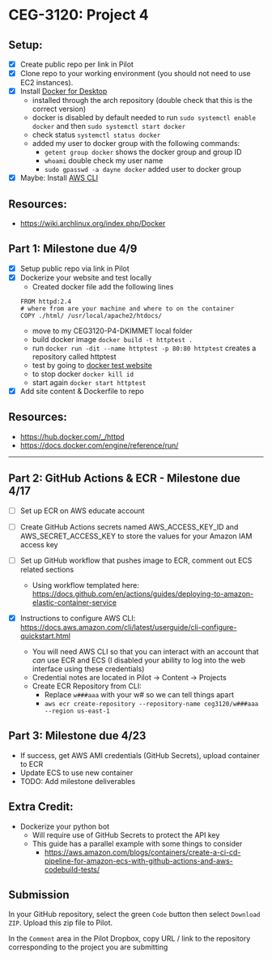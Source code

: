 # CEG-3120: Project 4

## Setup:

- [x] Create public repo per link in Pilot
- [x] Clone repo to your working environment (you should not need to use EC2 instances).
- [x] Install [Docker for Desktop](https://www.docker.com/products/docker-desktop)
  - installed through the arch repository (double check that this is the correct version)
  - docker is disabled by default needed to run `sudo systemctl enable docker` and then `sudo systemctl start docker`
  - check status `systemctl status docker`
  - added my user to docker group with the following commands:
    - `getent group docker` shows the docker group and group ID
    - `whoami` double check my user name
    - `sudo gpasswd -a dayne docker` added user to docker group
- [x] Maybe: Install [AWS CLI](https://aws.amazon.com/cli/)

## Resources:

- https://wiki.archlinux.org/index.php/Docker

## Part 1: Milestone due 4/9

- [x] Setup public repo via link in Pilot
- [x] Dockerize your website and test locally
  - Created docker file add the following lines
  ```
  FROM httpd:2.4
  # where from are your machine and where to on the container
  COPY ./html/ /usr/local/apache2/htdocs/
  ```
  - move to my CEG3120-P4-DKIMMET local folder
  - build docker image `docker build -t httptest .`
  - run `docker run -dit --name httptest -p 80:80 httptest` creates a repository called httptest
  - test by going to [docker test website](http://127.0.0.1/)
  - to stop docker `docker kill id`
  - start again `docker start httptest`
- [x] Add site content & Dockerfile to repo

## Resources:

- https://hub.docker.com/_/httpd
- https://docs.docker.com/engine/reference/run/

---

## Part 2: GitHub Actions & ECR - Milestone due 4/17

- [ ] Set up ECR on AWS educate account
- [ ] Create GitHub Actions secrets named AWS_ACCESS_KEY_ID and AWS_SECRET_ACCESS_KEY to store the values for your Amazon IAM access key
- [ ] Set up GitHub workflow that pushes image to ECR, comment out ECS related sections

  - Using workflow templated here: https://docs.github.com/en/actions/guides/deploying-to-amazon-elastic-container-service

- [x] Instructions to configure AWS CLI: https://docs.aws.amazon.com/cli/latest/userguide/cli-configure-quickstart.html
  - You will need AWS CLI so that you can interact with an account that _can_ use ECR and ECS (I disabled your ability to log into the web interface using these credentials)
  - Credential notes are located in Pilot -> Content -> Projects
  - Create ECR Repository from CLI:
    - Replace `w###aaa` with your w# so we can tell things apart
    - `aws ecr create-repository --repository-name ceg3120/w###aaa --region us-east-1`

## Part 3: Milestone due 4/23

- If success, get AWS AMI credentials (GitHub Secrets), upload container to ECR
- Update ECS to use new container
- TODO: Add milestone deliverables

## Extra Credit:

- Dockerize your python bot
  - Will require use of GitHub Secrets to protect the API key
  - This guide has a parallel example with some things to consider
    - https://aws.amazon.com/blogs/containers/create-a-ci-cd-pipeline-for-amazon-ecs-with-github-actions-and-aws-codebuild-tests/

## Submission

In your GitHub repository, select the green `Code` button then select `Download ZIP`. Upload this zip file to Pilot.

In the `Comment` area in the Pilot Dropbox, copy URL / link to the repository corresponding to the project you are submitting

```

```
